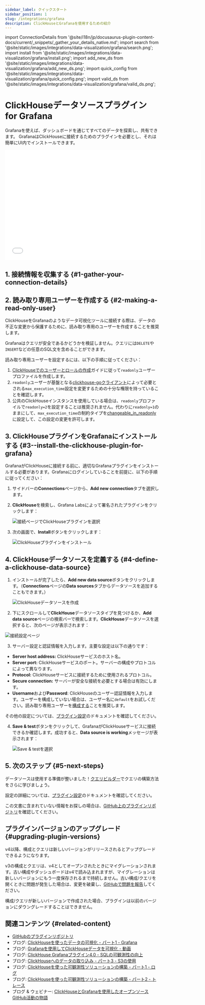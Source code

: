 ```yaml
---
sidebar_label: クイックスタート
sidebar_position: 1
slug: /integrations/grafana
description: ClickHouseとGrafanaを使用するための紹介
---
```

import ConnectionDetails from '@site/i18n/jp/docusaurus-plugin-content-docs/current/_snippets/_gather_your_details_native.md';
import search from '@site/static/images/integrations/data-visualization/grafana/search.png';
import install from '@site/static/images/integrations/data-visualization/grafana/install.png';
import add_new_ds from '@site/static/images/integrations/data-visualization/grafana/add_new_ds.png';
import quick_config from '@site/static/images/integrations/data-visualization/grafana/quick_config.png';
import valid_ds from '@site/static/images/integrations/data-visualization/grafana/valid_ds.png';


# ClickHouseデータソースプラグイン for Grafana

Grafanaを使えば、ダッシュボードを通じてすべてのデータを探索し、共有できます。
GrafanaはClickHouseに接続するためのプラグインを必要とし、それは簡単にUI内でインストールできます。

<div class='vimeo-container'>
  <iframe src="//www.youtube.com/embed/bRce9xWiqQM"
    width="640"
    height="360"
    frameborder="0"
    allow="autoplay;
    fullscreen;
    picture-in-picture"
    allowfullscreen>
  </iframe>
</div>

## 1. 接続情報を収集する {#1-gather-your-connection-details}
<ConnectionDetails />

## 2. 読み取り専用ユーザーを作成する {#2-making-a-read-only-user}

ClickHouseをGrafanaのようなデータ可視化ツールに接続する際は、データの不正な変更から保護するために、読み取り専用のユーザーを作成することを推奨します。

Grafanaはクエリが安全であるかどうかを検証しません。クエリには`DELETE`や`INSERT`などの任意のSQL文を含めることができます。

読み取り専用ユーザーを設定するには、以下の手順に従ってください：
1. [ClickHouseでのユーザーとロールの作成](/operations/access-rights)ガイドに従って`readonly`ユーザープロファイルを作成します。
2. `readonly`ユーザーが基盤となる[clickhouse-goクライアント](https://github.com/ClickHouse/clickhouse-go)によって必要とされる`max_execution_time`設定を変更するための十分な権限を持っていることを確認します。
3. 公共のClickHouseインスタンスを使用している場合は、`readonly`プロファイルで`readonly=2`を設定することは推奨されません。代わりに`readonly=1`のままにして、`max_execution_time`の制約タイプを[changeable_in_readonly](/operations/settings/constraints-on-settings)に設定して、この設定の変更を許可します。

## 3. ClickHouseプラグインをGrafanaにインストールする {#3--install-the-clickhouse-plugin-for-grafana}

GrafanaがClickHouseに接続する前に、適切なGrafanaプラグインをインストールする必要があります。Grafanaにログインしていることを前提に、以下の手順に従ってください：

1. サイドバーの**Connections**ページから、**Add new connection**タブを選択します。

2. **ClickHouse**を検索し、Grafana Labsによって署名されたプラグインをクリックします：

    <img src={search} class="image" alt="接続ページでClickHouseプラグインを選択" />

3. 次の画面で、**Install**ボタンをクリックします：

    <img src={install} class="image" alt="ClickHouseプラグインをインストール" />

## 4. ClickHouseデータソースを定義する {#4-define-a-clickhouse-data-source}

1. インストールが完了したら、**Add new data source**ボタンをクリックします。（**Connections**ページの**Data sources**タブからデータソースを追加することもできます。）

    <img src={add_new_ds} class="image" alt="ClickHouseデータソースを作成" />

2. 下にスクロールして**ClickHouse**データソースタイプを見つけるか、**Add data source**ページの検索バーで検索します。**ClickHouse**データソースを選択すると、次のページが表示されます：

  <img src={quick_config} class="image" alt="接続設定ページ" />

3. サーバー設定と認証情報を入力します。主要な設定は以下の通りです：

- **Server host address:** ClickHouseサービスのホスト名。
- **Server port:** ClickHouseサービスのポート。サーバーの構成やプロトコルによって異なります。
- **Protocol:** ClickHouseサービスに接続するために使用されるプロトコル。
- **Secure connection:** サーバーが安全な接続を必要とする場合は有効にします。
- **Username**および**Password**: ClickHouseのユーザー認証情報を入力します。ユーザーを構成していない場合は、ユーザー名に`default`をお試しください。読み取り専用ユーザーを[構成する](#2-making-a-read-only-user)ことを推奨します。

その他の設定については、[プラグイン設定](./config.md)のドキュメントを確認してください。

4. **Save & test**ボタンをクリックして、GrafanaがClickHouseサービスに接続できるか確認します。成功すると、**Data source is working**メッセージが表示されます：

    <img src={valid_ds} class="image" alt="Save & testを選択" />

## 5. 次のステップ {#5-next-steps}

データソースは使用する準備が整いました！[クエリビルダー](./query-builder.md)でクエリの構築方法をさらに学びましょう。

設定の詳細については、[プラグイン設定](./config.md)のドキュメントを確認してください。

この文書に含まれていない情報をお探しの場合は、[GitHub上のプラグインリポジトリ](https://github.com/grafana/clickhouse-datasource)を確認してください。

## プラグインバージョンのアップグレード {#upgrading-plugin-versions}

v4以降、構成とクエリは新しいバージョンがリリースされるとアップグレードできるようになります。

v3の構成とクエリは、v4としてオープンされたときにマイグレーションされます。古い構成やダッシュボードはv4で読み込まれますが、マイグレーションは新しいバージョンにもう一度保存されるまで持続しません。古い構成/クエリを開くときに問題が発生した場合は、変更を破棄し、[GitHubで問題を報告](https://github.com/grafana/clickhouse-datasource/issues)してください。

構成/クエリが新しいバージョンで作成された場合、プラグインは以前のバージョンにダウングレードすることはできません。

## 関連コンテンツ {#related-content}

- [GitHubのプラグインリポジトリ](https://github.com/grafana/clickhouse-datasource)
- ブログ: [ClickHouseを使ったデータの可視化 - パート1 - Grafana](https://clickhouse.com/blog/visualizing-data-with-grafana)
- ブログ: [Grafanaを使用してClickHouseデータを可視化 - 動画](https://www.youtube.com/watch?v=Ve-VPDxHgZU)
- ブログ: [ClickHouse Grafanaプラグイン4.0 - SQLの可観測性の向上](https://clickhouse.com/blog/clickhouse-grafana-plugin-4-0)
- ブログ: [ClickHouseへのデータの取り込み - パート3 - S3の使用](https://clickhouse.com/blog/getting-data-into-clickhouse-part-3-s3)
- ブログ: [ClickHouseを使った可観測性ソリューションの構築 - パート1 - ログ](https://clickhouse.com/blog/storing-log-data-in-clickhouse-fluent-bit-vector-open-telemetry)
- ブログ: [ClickHouseを使った可観測性ソリューションの構築 - パート2 - トレース](https://clickhouse.com/blog/storing-traces-and-spans-open-telemetry-in-clickhouse)
- ブログ & ウェビナー: [ClickHouseとGrafanaを使用したオープンソースGitHub活動の物語](https://clickhouse.com/blog/introduction-to-clickhouse-and-grafana-webinar)
